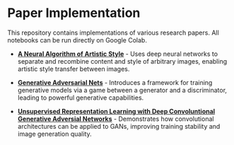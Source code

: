 # Paper Implementation

This repository contains implementations of various research papers. All notebooks can be run directly on Google Colab.

- [**A Neural Algorithm of Artistic Style**](./A_Neural_Algorithm_of_Artistic_Style/) - Uses deep neural networks to separate and recombine content and style of arbitrary images, enabling artistic style transfer between images.

- [**Generative Adversarial Nets**](./Generative_Adversarial_Nets/) - Introduces a framework for training generative models via a game between a generator and a discriminator, leading to powerful generative capabilities.

- [**Unsupervised Representation Learning with Deep Convoluntional Generative Adversial Networks**](./Deep_convolutional_GAN/) - Demonstrates how convolutional architectures can be applied to GANs, improving training stability and image generation quality.
